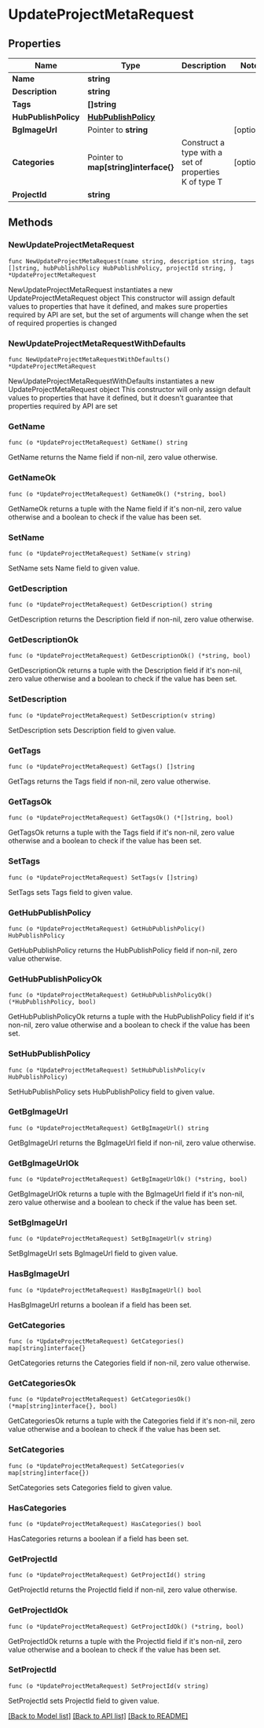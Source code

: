 # UpdateProjectMetaRequest

## Properties

Name | Type | Description | Notes
------------ | ------------- | ------------- | -------------
**Name** | **string** |  | 
**Description** | **string** |  | 
**Tags** | **[]string** |  | 
**HubPublishPolicy** | [**HubPublishPolicy**](HubPublishPolicy.md) |  | 
**BgImageUrl** | Pointer to **string** |  | [optional] 
**Categories** | Pointer to **map[string]interface{}** | Construct a type with a set of properties K of type T | [optional] 
**ProjectId** | **string** |  | 

## Methods

### NewUpdateProjectMetaRequest

`func NewUpdateProjectMetaRequest(name string, description string, tags []string, hubPublishPolicy HubPublishPolicy, projectId string, ) *UpdateProjectMetaRequest`

NewUpdateProjectMetaRequest instantiates a new UpdateProjectMetaRequest object
This constructor will assign default values to properties that have it defined,
and makes sure properties required by API are set, but the set of arguments
will change when the set of required properties is changed

### NewUpdateProjectMetaRequestWithDefaults

`func NewUpdateProjectMetaRequestWithDefaults() *UpdateProjectMetaRequest`

NewUpdateProjectMetaRequestWithDefaults instantiates a new UpdateProjectMetaRequest object
This constructor will only assign default values to properties that have it defined,
but it doesn't guarantee that properties required by API are set

### GetName

`func (o *UpdateProjectMetaRequest) GetName() string`

GetName returns the Name field if non-nil, zero value otherwise.

### GetNameOk

`func (o *UpdateProjectMetaRequest) GetNameOk() (*string, bool)`

GetNameOk returns a tuple with the Name field if it's non-nil, zero value otherwise
and a boolean to check if the value has been set.

### SetName

`func (o *UpdateProjectMetaRequest) SetName(v string)`

SetName sets Name field to given value.


### GetDescription

`func (o *UpdateProjectMetaRequest) GetDescription() string`

GetDescription returns the Description field if non-nil, zero value otherwise.

### GetDescriptionOk

`func (o *UpdateProjectMetaRequest) GetDescriptionOk() (*string, bool)`

GetDescriptionOk returns a tuple with the Description field if it's non-nil, zero value otherwise
and a boolean to check if the value has been set.

### SetDescription

`func (o *UpdateProjectMetaRequest) SetDescription(v string)`

SetDescription sets Description field to given value.


### GetTags

`func (o *UpdateProjectMetaRequest) GetTags() []string`

GetTags returns the Tags field if non-nil, zero value otherwise.

### GetTagsOk

`func (o *UpdateProjectMetaRequest) GetTagsOk() (*[]string, bool)`

GetTagsOk returns a tuple with the Tags field if it's non-nil, zero value otherwise
and a boolean to check if the value has been set.

### SetTags

`func (o *UpdateProjectMetaRequest) SetTags(v []string)`

SetTags sets Tags field to given value.


### GetHubPublishPolicy

`func (o *UpdateProjectMetaRequest) GetHubPublishPolicy() HubPublishPolicy`

GetHubPublishPolicy returns the HubPublishPolicy field if non-nil, zero value otherwise.

### GetHubPublishPolicyOk

`func (o *UpdateProjectMetaRequest) GetHubPublishPolicyOk() (*HubPublishPolicy, bool)`

GetHubPublishPolicyOk returns a tuple with the HubPublishPolicy field if it's non-nil, zero value otherwise
and a boolean to check if the value has been set.

### SetHubPublishPolicy

`func (o *UpdateProjectMetaRequest) SetHubPublishPolicy(v HubPublishPolicy)`

SetHubPublishPolicy sets HubPublishPolicy field to given value.


### GetBgImageUrl

`func (o *UpdateProjectMetaRequest) GetBgImageUrl() string`

GetBgImageUrl returns the BgImageUrl field if non-nil, zero value otherwise.

### GetBgImageUrlOk

`func (o *UpdateProjectMetaRequest) GetBgImageUrlOk() (*string, bool)`

GetBgImageUrlOk returns a tuple with the BgImageUrl field if it's non-nil, zero value otherwise
and a boolean to check if the value has been set.

### SetBgImageUrl

`func (o *UpdateProjectMetaRequest) SetBgImageUrl(v string)`

SetBgImageUrl sets BgImageUrl field to given value.

### HasBgImageUrl

`func (o *UpdateProjectMetaRequest) HasBgImageUrl() bool`

HasBgImageUrl returns a boolean if a field has been set.

### GetCategories

`func (o *UpdateProjectMetaRequest) GetCategories() map[string]interface{}`

GetCategories returns the Categories field if non-nil, zero value otherwise.

### GetCategoriesOk

`func (o *UpdateProjectMetaRequest) GetCategoriesOk() (*map[string]interface{}, bool)`

GetCategoriesOk returns a tuple with the Categories field if it's non-nil, zero value otherwise
and a boolean to check if the value has been set.

### SetCategories

`func (o *UpdateProjectMetaRequest) SetCategories(v map[string]interface{})`

SetCategories sets Categories field to given value.

### HasCategories

`func (o *UpdateProjectMetaRequest) HasCategories() bool`

HasCategories returns a boolean if a field has been set.

### GetProjectId

`func (o *UpdateProjectMetaRequest) GetProjectId() string`

GetProjectId returns the ProjectId field if non-nil, zero value otherwise.

### GetProjectIdOk

`func (o *UpdateProjectMetaRequest) GetProjectIdOk() (*string, bool)`

GetProjectIdOk returns a tuple with the ProjectId field if it's non-nil, zero value otherwise
and a boolean to check if the value has been set.

### SetProjectId

`func (o *UpdateProjectMetaRequest) SetProjectId(v string)`

SetProjectId sets ProjectId field to given value.



[[Back to Model list]](../README.md#documentation-for-models) [[Back to API list]](../README.md#documentation-for-api-endpoints) [[Back to README]](../README.md)


